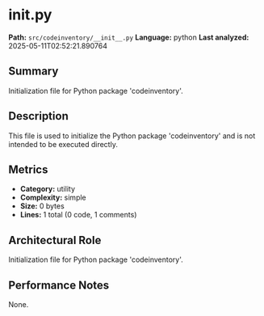 # __init__.py

**Path:** `src/codeinventory/__init__.py`
**Language:** python
**Last analyzed:** 2025-05-11T02:52:21.890764

## Summary

Initialization file for Python package 'codeinventory'.

## Description

This file is used to initialize the Python package 'codeinventory' and is not intended to be executed directly.

## Metrics

- **Category:** utility
- **Complexity:** simple
- **Size:** 0 bytes
- **Lines:** 1 total (0 code, 1 comments)

## Architectural Role

Initialization file for Python package 'codeinventory'.

## Performance Notes

None.

